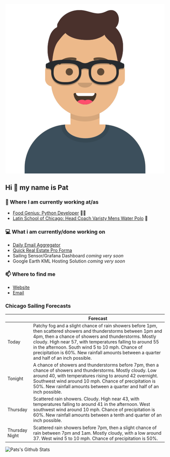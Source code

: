 [![Social banner for p-j-falconer](https://raw.githubusercontent.com/P-J-FALCONER/P-J-FALCONER/master/assets/avataaars.svg)](https://patfalconer.com/)
## Hi :wave: my name is Pat

### 💼 Where I am currently working at/as
- [Food Genius: Python Developer](https://getfoodgenius.com/) 🍔🐍
- [Latin School of Chicago: Head Coach Varisty Mens Water Polo](https://www.latinschool.org/) 🤽


### 💻 What i am currently/done working on
 - [Daily Email Aggregator](https://github.com/P-J-FALCONER/dott_daily_mail)
 - [Quick Real Estate Pro Forma](https://github.com/P-J-FALCONER/henry)
 - Sailing Sensor/Grafana Dashboard *coming very soon*
 - Google Earth KML Hosting Solution *coming very soon*

### 📫 Where to find me
 - [Website](https://patfalconer.com/)
 - [Email](mailto:patrick.j.falconer@gmail.com)


### Chicago Sailing Forecasts
|   | Forecast  |
|---|---|
| Today | Patchy fog and a slight chance of rain showers before 1pm, then scattered showers and thunderstorms between 1pm and 4pm, then a chance of showers and thunderstorms. Mostly cloudy. High near 57, with temperatures falling to around 55 in the afternoon. South wind 5 to 10 mph. Chance of precipitation is 60%. New rainfall amounts between a quarter and half of an inch possible. |
| Tonight | A chance of showers and thunderstorms before 7pm, then a chance of showers and thunderstorms. Mostly cloudy. Low around 40, with temperatures rising to around 42 overnight. Southwest wind around 10 mph. Chance of precipitation is 50%. New rainfall amounts between a quarter and half of an inch possible. |
| Thursday | Scattered rain showers. Cloudy. High near 43, with temperatures falling to around 41 in the afternoon. West southwest wind around 10 mph. Chance of precipitation is 60%. New rainfall amounts between a tenth and quarter of an inch possible. |
| Thursday Night | Scattered rain showers before 7pm, then a slight chance of rain between 7pm and 1am. Mostly cloudy, with a low around 37. West wind 5 to 10 mph. Chance of precipitation is 50%. |

![Pats's Github Stats](https://github-readme-stats.vercel.app/api?username=p-j-falconer&show_icons=true&theme=radical)
